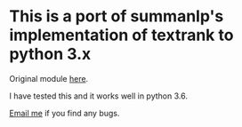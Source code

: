 # This is a port of summanlp's implementation of textrank to python 3.x

Original module [here](https://github.com/summanlp/textrank).

I have tested this and it works well in python 3.6.

[Email me](mailto:fabianmontero@ieee.org) if you find any bugs.
